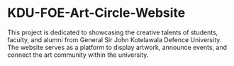 # KDU-FOE-Art-Circle-Website
This project is dedicated to showcasing the creative talents of students, faculty, and alumni from General Sir John Kotelawala Defence University. The website serves as a platform to display artwork, announce events, and connect the art community within the university.
